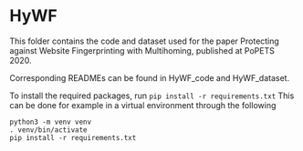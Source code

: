 # HyWF

This folder contains the code and dataset used for the paper Protecting against Website Fingerprinting with Multihoming, published at PoPETS 2020.

Corresponding READMEs can be found in HyWF_code and HyWF_dataset.

To install the required packages, run
`pip install -r requirements.txt`
This can be done for example in a virtual environment through the following
```
python3 -m venv venv
. venv/bin/activate
pip install -r requirements.txt
```
